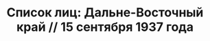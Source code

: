 ---
title: 'Список лиц: Дальне-Восточный край // 15 сентября 1937 года'
description: РГАСПИ, ф.17, т.3, оп.171, дело 411, лист 49
images:
- /disk/pictures/v03/17-171-411-049.jpg
- /disk/pictures/v03/17-171-411-050.jpg
- /disk/pictures/v03/17-171-411-051.jpg
- /disk/pictures/v03/17-171-411-052.jpg
---